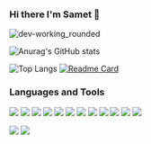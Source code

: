 ### Hi there I'm Samet 👋

![dev-working_rounded](https://user-images.githubusercontent.com/75490736/141855530-3a345914-b915-4533-88f5-be0189ce2969.gif)

![Anurag's GitHub stats](https://github-readme-stats.vercel.app/api?username=Smtrbci&show_icons=true&theme=tokyonight)

![Top Langs](https://github-readme-stats.vercel.app/api/top-langs/?username=Smtrbci&layout=compact&theme=tokyonight)
[![Readme Card](https://github-readme-stats.vercel.app/api/pin/?username=Smtrbci&repo=Python-Project&theme=tokyonight)](https://github.com/Smtrbci/Python-Project)

### Languages and Tools

<img src="https://img.icons8.com/fluency/48/000000/python.png"/>
<img src="https://img.icons8.com/color/48/000000/java-coffee-cup-logo--v1.png"/>
<img src="https://img.icons8.com/color/48/000000/c-programming.png"/>
<img src="https://img.icons8.com/fluency/48/000000/flutter.png"/>
<img src="https://img.icons8.com/color/48/000000/dart.png"/>
<img src="https://img.icons8.com/color/48/000000/visual-studio-code-2019.png"/>
<img src="https://img.icons8.com/color/50/000000/android-studio--v3.png"/>
<img src="https://img.icons8.com/color/48/000000/javascript--v1.png"/>
<img src="https://img.icons8.com/color/64/000000/html-5--v1.png"/>
<img src="https://img.icons8.com/color/48/000000/css3.png"/>
<img src="https://img.icons8.com/fluency/48/000000/unity.png"/>
<img src="https://img.icons8.com/color/48/000000/unreal-engine.png"/>



<img src="https://img.shields.io/twitter/follow/smtrbci?color=%231DA1F2&style=for-the-badge"/> <img src="https://img.shields.io/website?color=%2300D564&style=for-the-badge&up_message=Capslockweb&url=https%3A%2F%2Fcapslockweb.com%2F"/>





